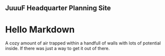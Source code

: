 ## JuuuF Headquarter Planning Site

# Hello Markdown

A cozy amount of air trapped within a handfull of walls with lots of potential inside. If there was just a way to get it out of there.
